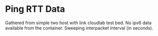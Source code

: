 # Ping RTT Data

Gathered from simple two host with link cloudlab test bed.
No ipv6 data available from the container.
Sweeping interpacket interval (in seconds).
